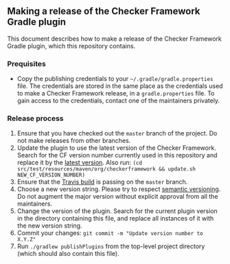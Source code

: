 ## Making a release of the Checker Framework Gradle plugin

This document describes how to make a release of the Checker Framework
Gradle plugin, which this repository contains.

### Prequisites

* Copy the publishing credentials to your `~/.gradle/gradle.properties` file.
The credentials are stored in the same place as the credentials used to make
a Checker Framework release, in a `gradle.properties` file.
To gain access to the credentials, contact one of the maintainers privately.

### Release process

1. Ensure that you have checked out the `master` branch of the project. Do
not make releases from other branches.
2. Update the plugin to use the latest version of the Checker Framework. Search
for the CF version number currently used in this repository and replace it by the
[latest version](https://github.com/typetools/checker-framework/blob/master/changelog.txt).
Also run: `(cd src/test/resources/maven/org/checkerframework && update.sh NEW_CF_VERSION_NUMBER)`
3. Ensure that the
[Travis build](https://travis-ci.com/kelloggm/checkerframework-gradle-plugin/branches)
is passing on the `master` branch.
4. Choose a new version string. Please try to respect
[semantic versioning](https://semver.org/). Do not augment the major
version without explicit approval from all the maintainers.
5. Change the version of the plugin. Search for the current plugin version
in the directory containing this file, and replace all instances of it
with the new version string.
6. Commit your changes: `git commit -m "Update version number to X.Y.Z"`
7. Run `./gradlew publishPlugins` from the top-level project directory
(which should also contain this file).
